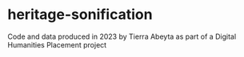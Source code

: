 # heritage-sonification
Code and data produced in 2023 by Tierra Abeyta as part of a Digital Humanities Placement project
